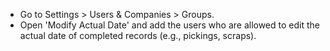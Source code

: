 - Go to Settings \> Users & Companies \> Groups.
- Open 'Modify Actual Date' and add the users who are allowed to edit
  the actual date of completed records (e.g., pickings, scraps).
